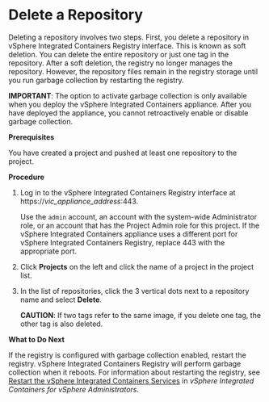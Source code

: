 # Delete a Repository

Deleting a repository involves two steps. First, you delete a repository in vSphere Integrated Containers Registry interface. This is known as soft deletion. You can delete the entire repository or just one tag in the repository. After a soft deletion, the registry no longer manages the repository. However, the repository files remain in the registry storage until you run garbage collection by restarting the registry. 

**IMPORTANT**: The option to activate garbage collection is only available when you deploy the vSphere Integrated Containers appliance. After you have deployed the appliance, you cannot retroactively enable or disable garbage collection.


**Prerequisites**

You have created a project and pushed at least one repository to the project.

**Procedure**

1. Log in to the vSphere Integrated Containers Registry interface at https://<i>vic_appliance_address</i>:443.

   Use the `admin` account, an account with the system-wide Administrator role, or an account that has the Project Admin role for this project. If the vSphere Integrated Containers appliance uses a different port for vSphere Integrated Containers Registry, replace 443 with the appropriate port.
2. Click **Projects** on the left and click the name of a project in the project list.
3. In the list of repositories, click the 3 vertical dots next to a repository name and select **Delete**.

   **CAUTION**: If two tags refer to the same image, if you delete one tag, the other tag is also deleted.

**What to Do Next**

If the registry is configured with garbage collection enabled, restart the registry. vSphere Integrated Containers Registry will perform garbage collection when it reboots. For information about restarting the registry, see [Restart the vSphere Integrated Containers Services](../vic_vsphere_admin/restart_services.md) in *vSphere Integrated Containers for vSphere Administrators*.
